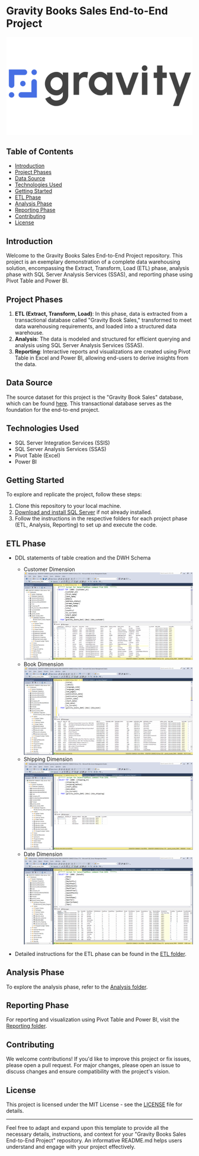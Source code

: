 # Gravity Books Sales End-to-End Project
![Logo](https://github.com/3amory99/Gravity-Books-Sales-End-to-End-Project/blob/master/Project%20Screenshots/gravity%20logo.png)
## Table of Contents
- [Introduction](#introduction)
- [Project Phases](#project-phases)
- [Data Source](#data-source)
- [Technologies Used](#technologies-used)
- [Getting Started](#getting-started)
- [ETL Phase](#etl-phase)
- [Analysis Phase](#analysis-phase)
- [Reporting Phase](#reporting-phase)
- [Contributing](#contributing)
- [License](#license)

## Introduction
Welcome to the Gravity Books Sales End-to-End Project repository. This project is an exemplary demonstration of a complete data warehousing solution, encompassing the Extract, Transform, Load (ETL) phase, analysis phase with SQL Server Analysis Services (SSAS), and reporting phase using Pivot Table and Power BI.

## Project Phases
1. **ETL (Extract, Transform, Load)**: In this phase, data is extracted from a transactional database called "Gravity Book Sales," transformed to meet data warehousing requirements, and loaded into a structured data warehouse.
2. **Analysis**: The data is modeled and structured for efficient querying and analysis using SQL Server Analysis Services (SSAS).
3. **Reporting**: Interactive reports and visualizations are created using Pivot Table in Excel and Power BI, allowing end-users to derive insights from the data.

## Data Source
The source dataset for this project is the "Gravity Book Sales" database, which can be found [here](https://github.com/bbrumm/databasestar/tree/main/sample_databases/sample_db_gravity/gravity_sqlserver). This transactional database serves as the foundation for the end-to-end project.

## Technologies Used
- SQL Server Integration Services (SSIS)
- SQL Server Analysis Services (SSAS)
- Pivot Table (Excel)
- Power BI

## Getting Started
To explore and replicate the project, follow these steps:
1. Clone this repository to your local machine.
2. [Download and install SQL Server](https://www.microsoft.com/en-us/sql-server/sql-server-downloads) if not already installed.
3. Follow the instructions in the respective folders for each project phase (ETL, Analysis, Reporting) to set up and execute the code.

## ETL Phase

* DDL statements of table creation and the DWH Schema
  * Customer Dimension
    ![DDL Customer Dim](https://github.com/3amory99/Gravity-Books-Sales-End-to-End-Project/blob/master/Project%20Screenshots/Customer%20Dim.PNG)
  * Book Dimension
    ![DDL Book Dim](https://github.com/3amory99/Gravity-Books-Sales-End-to-End-Project/blob/master/Project%20Screenshots/Book%20Dim.PNG)
   * Shipping Dimension
    ![DDL Shipping Dim](https://github.com/3amory99/Gravity-Books-Sales-End-to-End-Project/blob/master/Project%20Screenshots/Shipping%20Dim.PNG)
   * Date Dimension
    ![DDL Date Dim](https://github.com/3amory99/Gravity-Books-Sales-End-to-End-Project/blob/master/Project%20Screenshots/Date%20Dim.PNG)

* Detailed instructions for the ETL phase can be found in the [ETL folder](/ETL).

## Analysis Phase
To explore the analysis phase, refer to the [Analysis folder](/Analysis).

## Reporting Phase
For reporting and visualization using Pivot Table and Power BI, visit the [Reporting folder](/Reporting).

## Contributing
We welcome contributions! If you'd like to improve this project or fix issues, please open a pull request. For major changes, please open an issue to discuss changes and ensure compatibility with the project's vision.

## License
This project is licensed under the MIT License - see the [LICENSE](LICENSE) file for details.

---

Feel free to adapt and expand upon this template to provide all the necessary details, instructions, and context for your "Gravity Books Sales End-to-End Project" repository. An informative README.md helps users understand and engage with your project effectively.
